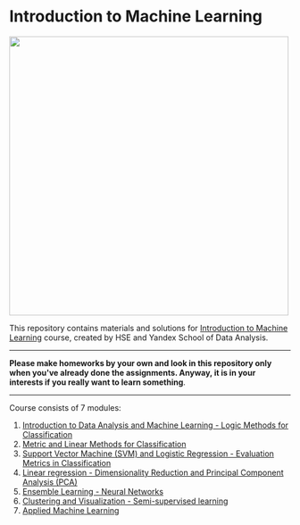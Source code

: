 # Introduction to Machine Learning
<img src='https://d3njjcbhbojbot.cloudfront.net/api/utilities/v1/imageproxy/https://coursera-course-photos.s3.amazonaws.com/a2/c23430579811e59644373576122c07/Ya-Icon-new-size.jpg?auto=format%2Ccompress&dpr=1' width="500" height="500">

This repository contains materials and solutions for [Introduction to Machine Learning](https://www.coursera.org/learn/vvedenie-mashinnoe-obuchenie) course, created by HSE and Yandex School of Data Analysis.
*** 
**Please make homeworks by your own and look in this repository only when you've already done the assignments. Anyway, it is in your interests if you really want to learn something**.
*** 
Course consists of 7 modules:
1. [Introduction to Data Analysis and Machine Learning - Logic Methods for Classification](https://github.com/MLunov/Introduction-to-Machine-Learning-HSE-Yandex/tree/master/Week-1)
2. [Metric and Linear Methods for Classification](https://github.com/MLunov/Introduction-to-Machine-Learning-HSE-Yandex/tree/master/Week-2)
3. [Support Vector Machine (SVM) and Logistic Regression - Evaluation Metrics in Classification](https://github.com/MLunov/Introduction-to-Machine-Learning-HSE-Yandex/tree/master/Week-3)
4. [Linear regression - Dimensionality Reduction and Principal Component Analysis (PCA)](https://github.com/MLunov/Introduction-to-Machine-Learning-HSE-Yandex/tree/master/Week-4)
5. [Ensemble Learning - Neural Networks](https://github.com/MLunov/Introduction-to-Machine-Learning-HSE-Yandex/tree/master/Week-5)
6. [Clustering and Visualization - Semi-supervised learning](https://github.com/MLunov/Introduction-to-Machine-Learning-HSE-Yandex/tree/master/Week-6)
7. [Applied Machine Learning](https://github.com/MLunov/Introduction-to-Machine-Learning-HSE-Yandex/tree/master/Week-7)
